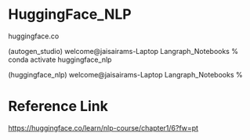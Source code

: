 # HuggingFace_NLP
huggingface.co

(autogen_studio) welcome@jaisairams-Laptop Langraph_Notebooks % conda activate huggingface_nlp

(huggingface_nlp) welcome@jaisairams-Laptop Langraph_Notebooks %

# Reference Link
https://huggingface.co/learn/nlp-course/chapter1/6?fw=pt
